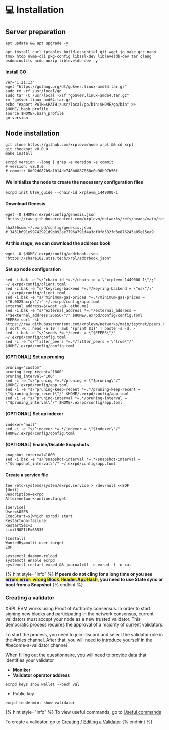 # 💻 Installation

## Server preparation

```shell
apt update && apt upgrade -y
```

```shell
apt install curl iptables build-essential git wget jq make gcc nano tmux htop nvme-cli pkg-config libssl-dev libleveldb-dev tar clang bsdmainutils ncdu unzip libleveldb-dev -y
```

#### Install GO

```shell
ver="1.21.13"
wget "https://golang.org/dl/go$ver.linux-amd64.tar.gz"
sudo rm -rf /usr/local/go
sudo tar -C /usr/local -xzf "go$ver.linux-amd64.tar.gz"
rm "go$ver.linux-amd64.tar.gz"
echo "export PATH=$PATH:/usr/local/go/bin:$HOME/go/bin" >> $HOME/.bash_profile
source $HOME/.bash_profile
go version
```

## Node installation

```shell
git clone https://github.com/xrplevm/node xrpl && cd xrpl
git checkout v8.0.0
make install

exrpd version --long | grep -e version -e commit
# version: v8.0.0
# commit: 8d92d087b9a1014de748b8887868e0e90b97b56f
```

#### We initialize the node to create the necessary configuration files

```shell
exrpd init UTSA_guide --chain-id xrplevm_1449000-1
```

#### Download Genesis

```shell
wget -O $HOME/.exrpd/config/genesis.json "https://raw.githubusercontent.com/xrplevm/networks/refs/heads/main/testnet/genesis.json"

sha256sum ~/.exrpd/config/genesis.json
# 3431b691e99742921d9b092ae7796a791f4a3df0fd532fd3e876245a05e15ea9
```

#### At this stage, we can download the address book

```shell
wget -O $HOME/.exrpd/config/addrbook.json "https://share102.utsa.tech/xrpl/addrbook.json"
```

#### Set up node configuration

```shell
sed -i.bak -e "s/^chain-id *=.*/chain-id = \"xrplevm_1449000-1\"/;" ~/.exrpd/config/client.toml
sed -i.bak -e "s/^keyring-backend *=.*/keyring-backend = \"os\"/;" ~/.exrpd/config/client.toml
sed -i.bak -e "s/^minimum-gas-prices *=.*/minimum-gas-prices = \"0.0025axrp\"/;" ~/.exrpd/config/app.toml
external_address=$(wget -qO- eth0.me)
sed -i.bak -e "s/^external_address *=.*/external_address = \"$external_address:26656\"/" $HOME/.exrpd/config/config.toml
PEERS=`curl -sL https://raw.githubusercontent.com/xrplevm/networks/main/testnet/peers.txt | sort -R | head -n 10 | awk '{print $1}' | paste -s -d, -`
sed -i.bak -e "s/^seeds *=.*/seeds = \"$PEERS\"/" ~/.exrpd/config/config.toml
sed -i -e "s/^filter_peers *=.*/filter_peers = \"true\"/" $HOME/.exrpd/config/config.toml
```

#### (OPTIONAL) Set up pruning

```shell
pruning="custom"
pruning_keep_recent="1000"
pruning_interval="100"
sed -i -e "s/^pruning *=.*/pruning = \"$pruning\"/" $HOME/.exrpd/config/app.toml
sed -i -e "s/^pruning-keep-recent *=.*/pruning-keep-recent = \"$pruning_keep_recent\"/" $HOME/.exrpd/config/app.toml
sed -i -e "s/^pruning-interval *=.*/pruning-interval = \"$pruning_interval\"/" $HOME/.exrpd/config/app.toml
```

#### (OPTIONAL) Set up indexer

```shell
indexer="null"
sed -i -e "s/^indexer *=.*/indexer = \"$indexer\"/" $HOME/.exrpd/config/config.toml
```

#### (OPTIONAL) Enable/Disable Snapshots

```shell
snapshot_interval=1000
sed -i.bak -e "s/^snapshot-interval *=.*/snapshot-interval = \"$snapshot_interval\"/" ~/.exrpd/config/app.toml
```

#### Create a service file

```shell
tee /etc/systemd/system/exrpd.service > /dev/null <<EOF
[Unit]
Description=exrpd
After=network-online.target

[Service]
User=$USER
ExecStart=$(which exrpd) start
Restart=on-failure
RestartSec=3
LimitNOFILE=65535

[Install]
WantedBy=multi-user.target
EOF
```

```shell
systemctl daemon-reload
systemctl enable exrpd
systemctl restart exrpd && journalctl -u exrpd -f -o cat
```

{% hint style="info" %}
**If peers do not cling for a long time or you see&#x20;**<mark style="color:blue;">**errors error: wrong Block.Header.AppHash**</mark>**, you need to use State sync or boot from a Snapshot**
{% endhint %}

### **Creating a validator**

XRPL EVM works using Proof of Authority consensus. In order to start signing new blocks and participating in the network consensus, current validators must accept your node as a new trusted validator. This democratic process requires the approval of a majority of current validators.

To start the process, you need to join discord and select the validator role in the #roles channel. After that, you will need to introduce yourself in the #become-a-validator channel

When filling out the questionnaire, you will need to provide data that identifies your validator

* **Moniker**
* **Validator operator address**

```
exrpd keys show wallet --bech val
```

* Public key

```
exrpd tendermint show-validator
```



{% hint style="info" %}
To view useful commands, go to [Useful commands](https://utsa.gitbook.io/services/cosmos-wiki/useful-commands)

To create a validator, go to [Creating / Editing a Validator](https://utsa.gitbook.io/services/cosmos-wiki/creating-editing-a-validator)
{% endhint %}
